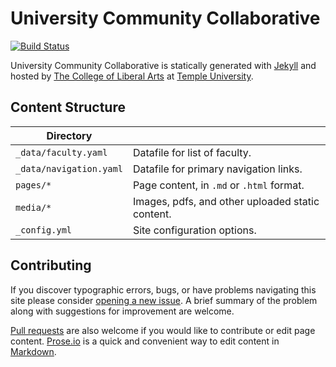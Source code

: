# University Community Collaborative

[![Build Status][travis-img]][travis]

University Community Collaborative is statically generated with [Jekyll](https://jekyllrb.com) and hosted by [The College of Liberal Arts](https://liberalarts.temple.edu) at [Temple University](https://temple.edu).

## Content Structure

| Directory |  |
| --- | --- |
| ````_data/faculty.yaml```` | Datafile for list of faculty. |
| ````_data/navigation.yaml```` | Datafile for primary   navigation links. |
| ````pages/*```` | Page content, in ````.md```` or ````.html```` format. |
| ````media/*```` | Images, pdfs, and other uploaded static content. |
| ````_config.yml```` | Site configuration options. |

## Contributing

If you discover typographic errors, bugs, or have problems navigating this site please consider [opening a new issue][issue]. A brief summary of the problem along with suggestions for improvement are welcome.

[Pull requests][pr] are also welcome if you would like to contribute or edit page content. [Prose.io][prose] is a quick and convenient way to edit content in [Markdown][md].


[travis]: https://travis-ci.org/TULiberalArts/University-Community-Collaborative
[travis-img]: https://travis-ci.org/TULiberalArts/University-Community-Collaborative.svg?branch=master
[jekyll]: https://https://jekyllrb.com
[issue]: https://github.com/TULiberalArts/University-Community-Collaborative/issues
[pr]: https://help.github.com/articles/about-pull-requests/
[prose]: https://prose.io/#TULiberalArts/University-Community-Collaborative
[md]: http://whatismarkdown.com/
